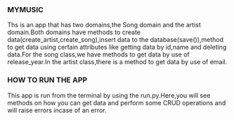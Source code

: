 ### MYMUSIC

Ths is an app that has two domains,the Song domain and the artist domain.Both domains have methods to create data(create_artist,create_song),insert data to the database(save()),method to get data using certain attributes like getting data by id,name and deleting data.For the song class,we have methods to get data by use of release_year.In the artist class,there is a method to get data by use of email.

### HOW TO RUN THE APP

This app is run from the terminal by using the run.py.Here,you will see methods on how you can get data and perform some CRUD operations and will raise errors incase of an error.
